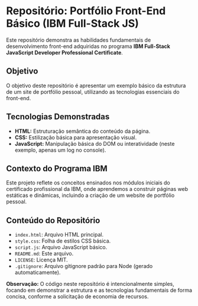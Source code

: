 # Repositório: Portfólio Front-End Básico (IBM Full-Stack JS)

Este repositório demonstra as habilidades fundamentais de desenvolvimento front-end adquiridas no programa **IBM Full-Stack JavaScript Developer Professional Certificate**.

## Objetivo

O objetivo deste repositório é apresentar um exemplo básico da estrutura de um site de portfólio pessoal, utilizando as tecnologias essenciais do front-end.

## Tecnologias Demonstradas

*   **HTML:** Estruturação semântica do conteúdo da página.
*   **CSS:** Estilização básica para apresentação visual.
*   **JavaScript:** Manipulação básica do DOM ou interatividade (neste exemplo, apenas um log no console).

## Contexto do Programa IBM

Este projeto reflete os conceitos ensinados nos módulos iniciais do certificado profissional da IBM, onde aprendemos a construir páginas web estáticas e dinâmicas, incluindo a criação de um website de portfólio pessoal.

## Conteúdo do Repositório

*   `index.html`: Arquivo HTML principal.
*   `style.css`: Folha de estilos CSS básica.
*   `script.js`: Arquivo JavaScript básico.
*   `README.md`: Este arquivo.
*   `LICENSE`: Licença MIT.
*   `.gitignore`: Arquivo gitignore padrão para Node (gerado automaticamente).

**Observação:** O código neste repositório é intencionalmente simples, focando em demonstrar a estrutura e as tecnologias fundamentais de forma concisa, conforme a solicitação de economia de recursos.
